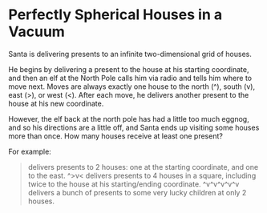 # Perfectly Spherical Houses in a Vacuum
Santa is delivering presents to an infinite two-dimensional grid of houses.

He begins by delivering a present to the house at his starting coordinate, and then an elf at the North Pole calls him via radio and tells him where to move next. Moves are always exactly one house to the north (^), south (v), east (>), or west (<). After each move, he delivers another present to the house at his new coordinate.

However, the elf back at the north pole has had a little too much eggnog, and so his directions are a little off, and Santa ends up visiting some houses more than once. How many houses receive at least one present?

For example:

> delivers presents to 2 houses: one at the starting coordinate, and one to the east.
^>v< delivers presents to 4 houses in a square, including twice to the house at his starting/ending coordinate.
^v^v^v^v^v delivers a bunch of presents to some very lucky children at only 2 houses.

